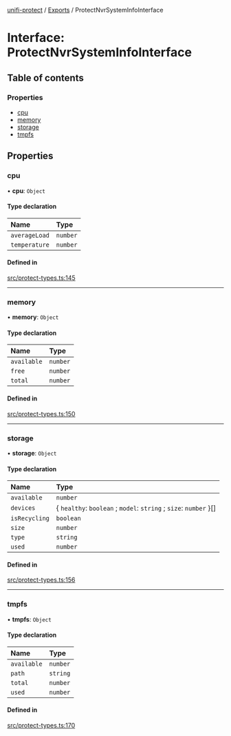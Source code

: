 [unifi-protect](../README.md) / [Exports](../modules.md) / ProtectNvrSystemInfoInterface

# Interface: ProtectNvrSystemInfoInterface

## Table of contents

### Properties

- [cpu](ProtectNvrSystemInfoInterface.md#cpu)
- [memory](ProtectNvrSystemInfoInterface.md#memory)
- [storage](ProtectNvrSystemInfoInterface.md#storage)
- [tmpfs](ProtectNvrSystemInfoInterface.md#tmpfs)

## Properties

### cpu

• **cpu**: `Object`

#### Type declaration

| Name | Type |
| :------ | :------ |
| `averageLoad` | `number` |
| `temperature` | `number` |

#### Defined in

[src/protect-types.ts:145](https://github.com/hjdhjd/unifi-protect/blob/a66ec94/src/protect-types.ts#L145)

___

### memory

• **memory**: `Object`

#### Type declaration

| Name | Type |
| :------ | :------ |
| `available` | `number` |
| `free` | `number` |
| `total` | `number` |

#### Defined in

[src/protect-types.ts:150](https://github.com/hjdhjd/unifi-protect/blob/a66ec94/src/protect-types.ts#L150)

___

### storage

• **storage**: `Object`

#### Type declaration

| Name | Type |
| :------ | :------ |
| `available` | `number` |
| `devices` | { `healthy`: `boolean` ; `model`: `string` ; `size`: `number`  }[] |
| `isRecycling` | `boolean` |
| `size` | `number` |
| `type` | `string` |
| `used` | `number` |

#### Defined in

[src/protect-types.ts:156](https://github.com/hjdhjd/unifi-protect/blob/a66ec94/src/protect-types.ts#L156)

___

### tmpfs

• **tmpfs**: `Object`

#### Type declaration

| Name | Type |
| :------ | :------ |
| `available` | `number` |
| `path` | `string` |
| `total` | `number` |
| `used` | `number` |

#### Defined in

[src/protect-types.ts:170](https://github.com/hjdhjd/unifi-protect/blob/a66ec94/src/protect-types.ts#L170)
